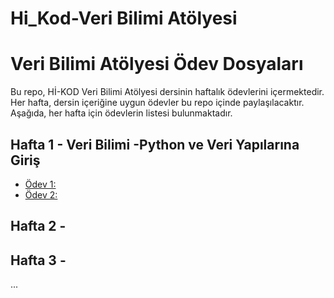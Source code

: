 # Hi_Kod-Veri Bilimi Atölyesi
# Veri Bilimi Atölyesi Ödev Dosyaları

Bu repo, Hİ-KOD Veri Bilimi Atölyesi dersinin haftalık ödevlerini içermektedir. Her hafta, dersin içeriğine uygun ödevler bu repo içinde paylaşılacaktır. Aşağıda, her hafta için ödevlerin listesi bulunmaktadır.

## Hafta 1 - Veri Bilimi -Python ve Veri Yapılarına Giriş

- [Ödev 1:](Hi-Kod_Exercise1.ipynb)
- [Ödev 2:](Hi-Kod_Exercise2.ipynb)

## Hafta 2 -  

 

## Hafta 3 - 

 

...
